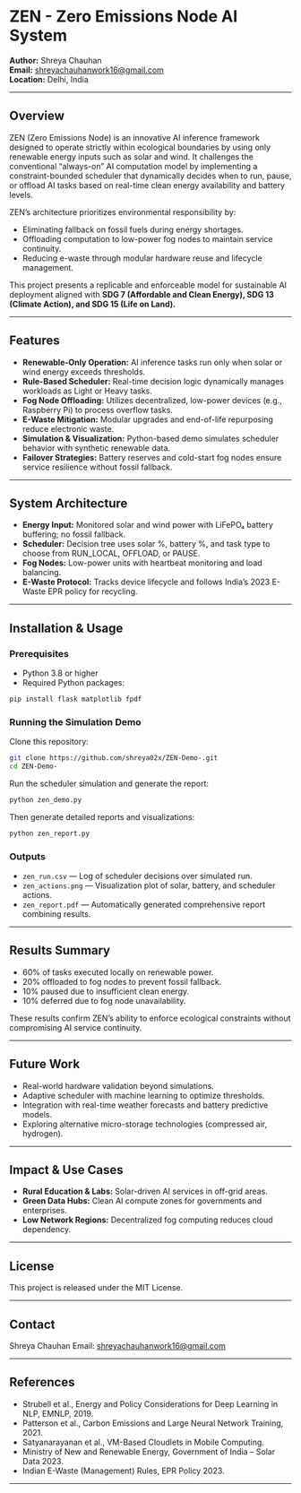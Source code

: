 # ZEN - Zero Emissions Node AI System

**Author:** Shreya Chauhan  
**Email:** shreyachauhanwork16@gmail.com  
**Location:** Delhi, India

---

## Overview

ZEN (Zero Emissions Node) is an innovative AI inference framework designed to operate strictly within ecological boundaries by using only renewable energy inputs such as solar and wind. It challenges the conventional “always-on” AI computation model by implementing a constraint-bounded scheduler that dynamically decides when to run, pause, or offload AI tasks based on real-time clean energy availability and battery levels.

ZEN’s architecture prioritizes environmental responsibility by:

- Eliminating fallback on fossil fuels during energy shortages.
- Offloading computation to low-power fog nodes to maintain service continuity.
- Reducing e-waste through modular hardware reuse and lifecycle management.

This project presents a replicable and enforceable model for sustainable AI deployment aligned with **SDG 7 (Affordable and Clean Energy), SDG 13 (Climate Action), and SDG 15 (Life on Land).**

---

## Features

- **Renewable-Only Operation:** AI inference tasks run only when solar or wind energy exceeds thresholds.
- **Rule-Based Scheduler:** Real-time decision logic dynamically manages workloads as Light or Heavy tasks.
- **Fog Node Offloading:** Utilizes decentralized, low-power devices (e.g., Raspberry Pi) to process overflow tasks.
- **E-Waste Mitigation:** Modular upgrades and end-of-life repurposing reduce electronic waste.
- **Simulation & Visualization:** Python-based demo simulates scheduler behavior with synthetic renewable data.
- **Failover Strategies:** Battery reserves and cold-start fog nodes ensure service resilience without fossil fallback.

---

## System Architecture

- **Energy Input:** Monitored solar and wind power with LiFePO₄ battery buffering; no fossil fallback.
- **Scheduler:** Decision tree uses solar %, battery %, and task type to choose from RUN_LOCAL, OFFLOAD, or PAUSE.
- **Fog Nodes:** Low-power units with heartbeat monitoring and load balancing.
- **E-Waste Protocol:** Tracks device lifecycle and follows India’s 2023 E-Waste EPR policy for recycling.

---

## Installation & Usage

### Prerequisites

- Python 3.8 or higher
- Required Python packages:
  
```bash
pip install flask matplotlib fpdf
````

### Running the Simulation Demo

Clone this repository:

```bash
git clone https://github.com/shreya02x/ZEN-Demo-.git
cd ZEN-Demo-
```

Run the scheduler simulation and generate the report:

```bash
python zen_demo.py
```

Then generate detailed reports and visualizations:

```bash
python zen_report.py
```

### Outputs

* `zen_run.csv` — Log of scheduler decisions over simulated run.
* `zen_actions.png` — Visualization plot of solar, battery, and scheduler actions.
* `zen_report.pdf` — Automatically generated comprehensive report combining results.

---

## Results Summary

* 60% of tasks executed locally on renewable power.
* 20% offloaded to fog nodes to prevent fossil fallback.
* 10% paused due to insufficient clean energy.
* 10% deferred due to fog node unavailability.

These results confirm ZEN’s ability to enforce ecological constraints without compromising AI service continuity.

---

## Future Work

* Real-world hardware validation beyond simulations.
* Adaptive scheduler with machine learning to optimize thresholds.
* Integration with real-time weather forecasts and battery predictive models.
* Exploring alternative micro-storage technologies (compressed air, hydrogen).

---

## Impact & Use Cases

* **Rural Education & Labs:** Solar-driven AI services in off-grid areas.
* **Green Data Hubs:** Clean AI compute zones for governments and enterprises.
* **Low Network Regions:** Decentralized fog computing reduces cloud dependency.

---

## License

This project is released under the MIT License.

---

## Contact

Shreya Chauhan
Email: [shreyachauhanwork16@gmail.com](mailto:shreyachauhanwork16@gmail.com)

---

## References

* Strubell et al., Energy and Policy Considerations for Deep Learning in NLP, EMNLP, 2019.
* Patterson et al., Carbon Emissions and Large Neural Network Training, 2021.
* Satyanarayanan et al., VM-Based Cloudlets in Mobile Computing.
* Ministry of New and Renewable Energy, Government of India – Solar Data 2023.
* Indian E-Waste (Management) Rules, EPR Policy 2023.


---
